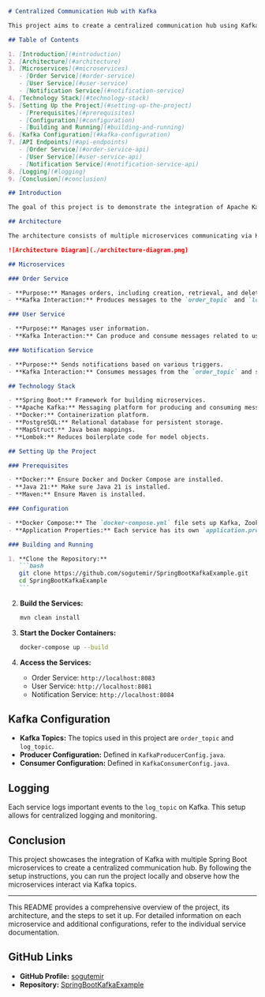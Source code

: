 ````markdown
# Centralized Communication Hub with Kafka

This project aims to create a centralized communication hub using Kafka, Spring Boot microservices, and Docker. The primary objective is to build a scalable and reliable messaging platform that can handle various services, such as Order Service, User Service, and Notification Service, efficiently.

## Table of Contents

1. [Introduction](#introduction)
2. [Architecture](#architecture)
3. [Microservices](#microservices)
   - [Order Service](#order-service)
   - [User Service](#user-service)
   - [Notification Service](#notification-service)
4. [Technology Stack](#technology-stack)
5. [Setting Up the Project](#setting-up-the-project)
   - [Prerequisites](#prerequisites)
   - [Configuration](#configuration)
   - [Building and Running](#building-and-running)
6. [Kafka Configuration](#kafka-configuration)
7. [API Endpoints](#api-endpoints)
   - [Order Service](#order-service-api)
   - [User Service](#user-service-api)
   - [Notification Service](#notification-service-api)
8. [Logging](#logging)
9. [Conclusion](#conclusion)

## Introduction

The goal of this project is to demonstrate the integration of Apache Kafka with multiple Spring Boot microservices to establish a centralized communication hub. This setup ensures that services can produce and consume messages efficiently, providing a robust messaging backbone for any distributed system.

## Architecture

The architecture consists of multiple microservices communicating via Kafka topics. Each microservice is responsible for specific functionality and can produce or consume messages as needed.

![Architecture Diagram](./architecture-diagram.png)

## Microservices

### Order Service

- **Purpose:** Manages orders, including creation, retrieval, and deletion.
- **Kafka Interaction:** Produces messages to the `order_topic` and `log_topic`.

### User Service

- **Purpose:** Manages user information.
- **Kafka Interaction:** Can produce and consume messages related to user activities.

### Notification Service

- **Purpose:** Sends notifications based on various triggers.
- **Kafka Interaction:** Consumes messages from the `order_topic` and sends notifications accordingly.

## Technology Stack

- **Spring Boot:** Framework for building microservices.
- **Apache Kafka:** Messaging platform for producing and consuming messages.
- **Docker:** Containerization platform.
- **PostgreSQL:** Relational database for persistent storage.
- **MapStruct:** Java bean mappings.
- **Lombok:** Reduces boilerplate code for model objects.

## Setting Up the Project

### Prerequisites

- **Docker:** Ensure Docker and Docker Compose are installed.
- **Java 21:** Make sure Java 21 is installed.
- **Maven:** Ensure Maven is installed.

### Configuration

- **Docker Compose:** The `docker-compose.yml` file sets up Kafka, Zookeeper, PostgreSQL, and the microservices.
- **Application Properties:** Each service has its own `application.properties` for configurations.

### Building and Running

1. **Clone the Repository:**
   ```bash
   git clone https://github.com/sogutemir/SpringBootKafkaExample.git
   cd SpringBootKafkaExample
   ```
````

2. **Build the Services:**

   ```bash
   mvn clean install
   ```

3. **Start the Docker Containers:**

   ```bash
   docker-compose up --build
   ```

4. **Access the Services:**
   - Order Service: `http://localhost:8083`
   - User Service: `http://localhost:8081`
   - Notification Service: `http://localhost:8084`

## Kafka Configuration

- **Kafka Topics:** The topics used in this project are `order_topic` and `log_topic`.
- **Producer Configuration:** Defined in `KafkaProducerConfig.java`.
- **Consumer Configuration:** Defined in `KafkaConsumerConfig.java`.

## Logging

Each service logs important events to the `log_topic` on Kafka. This setup allows for centralized logging and monitoring.

## Conclusion

This project showcases the integration of Kafka with multiple Spring Boot microservices to create a centralized communication hub. By following the setup instructions, you can run the project locally and observe how the microservices interact via Kafka topics.

---

This README provides a comprehensive overview of the project, its architecture, and the steps to set it up. For detailed information on each microservice and additional configurations, refer to the individual service documentation.

## GitHub Links

- **GitHub Profile:** [sogutemir](https://github.com/sogutemir)
- **Repository:** [SpringBootKafkaExample](https://github.com/sogutemir/SpringBootKafkaExample)

```

```
